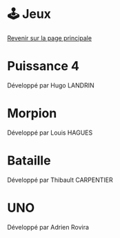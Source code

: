 # 🕹️ Jeux

[Revenir sur la page principale](./index.md)

# Puissance 4

Développé par Hugo LANDRIN

# Morpion

Développé par Louis HAGUES

# Bataille

Développé par Thibault CARPENTIER

# UNO

Développé par Adrien Rovira